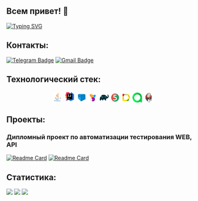 ## Всем привет! 👋
[![Typing SVG](https://readme-typing-svg.herokuapp.com?color=%2336BCF7&lines=AQA+Engineer)](https://git.io/typing-svg)

## Контакты:

  <a href="https://t.me/keniy_rus">
    <img src="https://img.shields.io/badge/Telegram-blue?style=for-the-badge&logo=telegram&logoColor=white" alt="Telegram Badge"/></a>
  <a href="mailto:mishamotkov@gmail.com">
    <img src="https://img.shields.io/badge/Gmail-red?style=for-the-badge&logo=gmail&logoColor=white" alt="Gmail Badge"/></a>

## Технологический стек:

<p align="center">
<img width="5%" title="Java" src="https://github.com/QAKirill/TinkoffWebAutotests/blob/master/attach/Logo/Java.svg">
<img width="6%" title="IntelliJ IDEA" src="https://github.com/QAKirill/TinkoffWebAutotests/blob/master/attach/Logo/Intelij_IDEA.svg">
<img width="5%" title="Selenoid" src="https://github.com/dimavrb/tochka/blob/main/media/logo/Selenoid.svg">
<img width="5%" title="Selenide" src="https://github.com/QAKirill/TinkoffWebAutotests/blob/master/attach/Logo/Selenide.svg">
<img width="5%" title="Gradle" src="https://github.com/QAKirill/TinkoffWebAutotests/blob/master/attach/Logo/Gradle.svg">
<img width="5%" title="Junit5" src="https://github.com/QAKirill/TinkoffWebAutotests/blob/master/attach/Logo/JUnit5.svg">
<img width="5%" title="Allure Report" src="https://github.com/QAKirill/TinkoffWebAutotests/blob/master/attach/Logo/Allure_Report.svg">
<img width="5%" title="Allure TestOps" src="https://github.com/QAKirill/TinkoffWebAutotests/blob/master/attach/Logo/AllureTestOps.svg">
<img width="5%" title="Jenkins" src="https://github.com/QAKirill/TinkoffWebAutotests/blob/master/attach/Logo/Jenkins.svg">
</p>

## Проекты:
### Дипломный проект по автоматизации тестирования WEB, API
[![Readme Card](https://github-readme-stats.vercel.app/api/pin/?username=KeNiY163&repo=ALFA_LEASING_WEB_TEST)](https://github.com/KeNiY163/ALFA_LEASING_WEB_TEST)
[![Readme Card](https://github-readme-stats.vercel.app/api/pin/?username=KeNiY163&repo=REQRES_TEST_API)](https://github.com/KeNiY163/REQRES_TEST_API)

## Статистика:
![](http://github-profile-summary-cards.vercel.app/api/cards/stats?username=KeNiY163&theme=solarized_dark)
![](http://github-profile-summary-cards.vercel.app/api/cards/repos-per-language?username=KeNiY163&theme=solarized_dark)
![](https://github-profile-summary-cards.vercel.app/api/cards/profile-details?username=KeNiY163&theme=solarized_dark)
